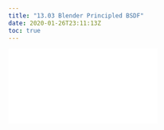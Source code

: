 ```yaml
---
title: "13.03 Blender Principled BSDF"
date: 2020-01-26T23:11:13Z
toc: true
---
```


![Link to included file content](../../../../3d-modeling/blender/blender-principled-bsdf.md)

